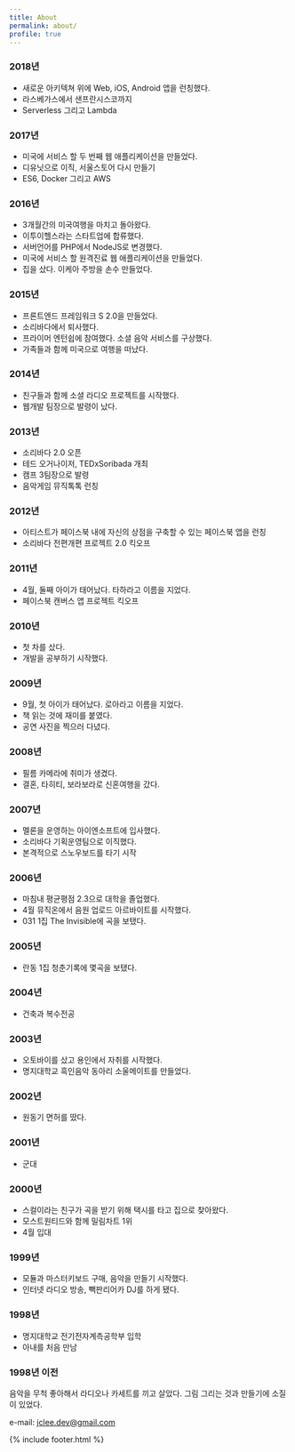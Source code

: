 ```yaml
---
title: About
permalink: about/
profile: true
---
```


### 2018년

* 새로운 아키텍쳐 위에 Web, iOS, Android 앱을 런칭했다.
* 라스베가스에서 샌프란시스코까지
* Serverless 그리고 Lambda

### 2017년

* 미국에 서비스 할 두 번째 웹 애플리케이션을 만들었다.
* 디유닛으로 이직, 서울스토어 다시 만들기
* ES6, Docker 그리고 AWS

### 2016년

* 3개월간의 미국여행을 마치고 돌아왔다.
* 이투이헬스라는 스타트업에 합류했다.
* 서버언어를 PHP에서 NodeJS로 변경했다.
* 미국에 서비스 할 원격진료 웹 애플리케이션을 만들었다.
* 집을 샀다. 이케아 주방을 손수 만들었다.

### 2015년

* 프론트엔드 프레임워크 S 2.0을 만들었다.
* 소리바다에서 퇴사했다.
* 프라이머 엔턴쉽에 참여했다. 소셜 음악 서비스를 구상했다.
* 가족들과 함께 미국으로 여행을 떠났다.

### 2014년

* 친구들과 함께 소셜 라디오 프로젝트를 시작했다.
* 웹개발 팀장으로 발령이 났다.

### 2013년

* 소리바다 2.0 오픈
* 테드 오거나이저, TEDxSoribada 개최
* 캠프 3팀장으로 발령
* 음악게임 뮤직톡톡 런칭

### 2012년 

* 아티스트가 페이스북 내에 자신의 상점을 구축할 수 있는 페이스북 앱을 런칭
* 소리바다 전편개편 프로젝트 2.0 킥오프

### 2011년

* 4월, 둘째 아이가 태어났다. 타하라고 이름을 지었다.
* 페이스북 캔버스 앱 프로젝트 킥오프

### 2010년

* 첫 차를 샀다.
* 개발을 공부하기 시작했다.

### 2009년

* 9월, 첫 아이가 태어났다. 로아라고 이름을 지었다.
* 책 읽는 것에 재미를 붙였다.
* 공연 사진을 찍으러 다녔다.

### 2008년

* 필름 카메라에 취미가 생겼다.
* 결혼, 타히티, 보라보라로 신혼여행을 갔다.

### 2007년 

* 멜론을 운영하는 아이엔소프트에 입사했다. 
* 소리바다 기획운영팀으로 이직했다.
* 본격적으로 스노우보드를 타기 시작

### 2006년

* 마침내 평균평점 2.3으로 대학을 졸업했다.
* 4월 뮤직온에서 음원 업로드 아르바이트를 시작했다.
* 031 1집 The Invisible에 곡을 보탰다.

### 2005년

* 란동 1집 청춘기록에 몇곡을 보탰다.

### 2004년

* 건축과 복수전공

### 2003년 

* 오토바이를 샀고 용인에서 자취를 시작했다.
* 명지대학교 흑인음악 동아리 소울메이트를 만들었다.

### 2002년

* 원동기 면허를 땄다.

### 2001년

* 군대

### 2000년 

* 스컬이라는 친구가 곡을 받기 위해 택시를 타고 집으로 찾아왔다.
* 모스트원티드와 함께 밀림차트 1위
* 4월 입대

### 1999년 

* 모듈과 마스터키보드 구매, 음악을 만들기 시작했다.
* 인터넷 라디오 방송, 빽판리어카 DJ를 하게 됐다.

### 1998년 

* 명지대학교 전기전자계측공학부 입학
* 아내를 처음 만남

### 1998년 이전

음악을 무척 좋아해서 라디오나 카세트를 끼고 살았다. 그림 그리는 것과 만들기에 소질이 있었다.

e-mail: jclee.dev@gmail.com

{% include footer.html %}